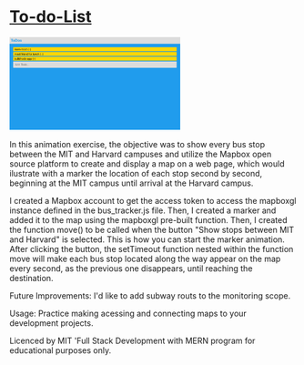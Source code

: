 # [To-do-List](https://danilocanuto.github.io/To-Do-List/)
<img src= "todo.png" width='300'/>

In this animation exercise, the objective was to show every bus stop between the MIT and Harvard campuses and utilize the Mapbox open source platform to create and display a map on a web page, which would ilustrate with a marker the location of each stop second by second, beginning at the MIT campus until arrival at the Harvard campus. 

I created a Mapbox account to get the access token to access the mapboxgl instance defined in the bus_tracker.js file. Then, I created a marker and added it to the map using the mapboxgl pre-built function. Then, I created the function move() to be called when the button "Show stops between MIT and Harvard" is selected. This is how you can start the marker animation. After clicking the button, the setTimeout function nested within the function move will make each bus stop located along the way appear on the map every second, as the previous one disappears, until reaching the destination.

Future Improvements: I'd like to add subway routs to the monitoring scope.

Usage: Practice making acessing and connecting maps to your development projects.

Licenced by MIT 'Full Stack Development with MERN program for educational purposes only.
